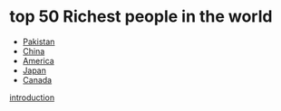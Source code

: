 <h1>top 50 Richest people in the world</h1>
    <ul>    
        <li><a href="Pakistan.html">Pakistan</a></li>
        <li><a href="China.html">China</a></li>
        <li><a href="America.html">America</a></li>
        <li><a href="Japan.html">Japan</a></li>
        <li><a href="Canada.html">Canada</a></li>
    </ul>    
    <p><a href="introduction.html.html">introduction</a></p>
